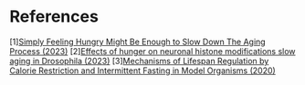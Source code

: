 # References
[1][Simply Feeling Hungry Might Be Enough to Slow Down The Aging Process (2023)](https://www.sciencealert.com/simply-feeling-hungry-might-be-enough-to-slow-down-the-aging-process)
[2][Effects of hunger on neuronal histone modifications slow aging in Drosophila (2023)](https://www.science.org/doi/10.1126/science.ade1662)
[3][Mechanisms of Lifespan Regulation by Calorie Restriction and Intermittent Fasting in Model Organisms (2020)](https://www.mdpi.com/2072-6643/12/4/1194)
